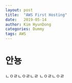 ```yaml
---
layout: post
title:  "AWS First Hosting"
date:   2019-05-14
author: Kim HyunDong
categories: Dummy
tags: AWS
---
```


# 안뇽

ㄴㅇㄹㄴㅇㄹㄴㄹ
ㄴㅇㄹㄴㅇㄹ

